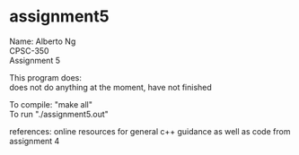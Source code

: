 # assignment5

Name: Alberto Ng  
CPSC-350  
Assignment 5  

This program does:  
does not do anything at the moment, have not finished

To compile: "make all"  
To run "./assignment5.out"  

references: online resources for general c++ guidance as well as code from assignment 4
